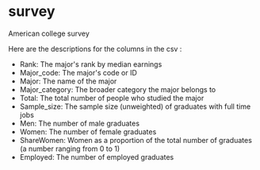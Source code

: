# survey
American college survey 

Here are the descriptions for the columns in the csv :

* Rank: The major's rank by median earnings
* Major_code: The major's code or ID
* Major: The name of the major
* Major_category: The broader category the major belongs to
* Total: The total number of people who studied the major
* Sample_size: The sample size (unweighted) of graduates with full time jobs
* Men: The number of male graduates
* Women: The number of female graduates
* ShareWomen: Women as a proportion of the total number of graduates (a number ranging from 0 to 1)
* Employed: The number of employed graduates